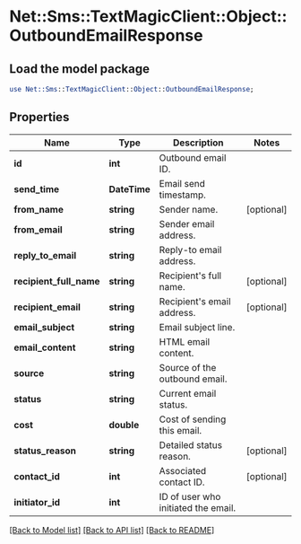 # Net::Sms::TextMagicClient::Object::OutboundEmailResponse

## Load the model package
```perl
use Net::Sms::TextMagicClient::Object::OutboundEmailResponse;
```

## Properties
Name | Type | Description | Notes
------------ | ------------- | ------------- | -------------
**id** | **int** | Outbound email ID. | 
**send_time** | **DateTime** | Email send timestamp. | 
**from_name** | **string** | Sender name. | [optional] 
**from_email** | **string** | Sender email address. | 
**reply_to_email** | **string** | Reply-to email address. | 
**recipient_full_name** | **string** | Recipient&#39;s full name. | [optional] 
**recipient_email** | **string** | Recipient&#39;s email address. | [optional] 
**email_subject** | **string** | Email subject line. | 
**email_content** | **string** | HTML email content. | 
**source** | **string** | Source of the outbound email. | 
**status** | **string** | Current email status. | 
**cost** | **double** | Cost of sending this email. | 
**status_reason** | **string** | Detailed status reason. | [optional] 
**contact_id** | **int** | Associated contact ID. | [optional] 
**initiator_id** | **int** | ID of user who initiated the email. | 

[[Back to Model list]](../README.md#documentation-for-models) [[Back to API list]](../README.md#documentation-for-api-endpoints) [[Back to README]](../README.md)


